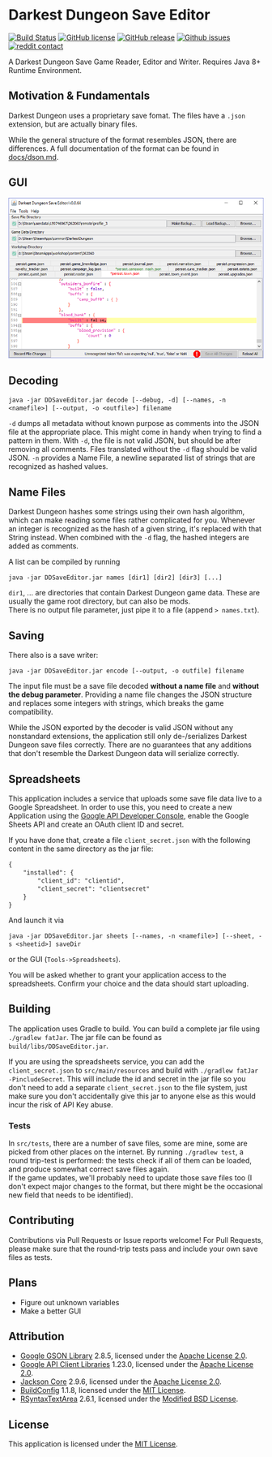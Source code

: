 # Darkest Dungeon Save Editor

[![Build Status](https://travis-ci.org/robojumper/DarkestDungeonSaveEditor.svg?branch=master)](https://travis-ci.org/robojumper/DarkestDungeonSaveEditor)
[![GitHub license](https://img.shields.io/github/license/robojumper/DarkestDungeonSaveEditor.svg)](https://github.com/robojumper/DarkestDungeonSaveEditor/blob/master/LICENSE)
[![GitHub release](https://img.shields.io/github/release/robojumper/DarkestDungeonSaveEditor.svg)](https://github.com/robojumper/DarkestDungeonSaveEditor/releases/latest)
[![Github issues](https://img.shields.io/badge/save%20files-welcome-brightgreen.svg)](https://github.com/robojumper/DarkestDungeonSaveEditor/issues/)
[![reddit contact](https://img.shields.io/badge/contact-reddit-%23FF5700.svg)](https://www.reddit.com/message/compose/?to=robojumper)

A Darkest Dungeon Save Game Reader, Editor and Writer. Requires Java 8+ Runtime Environment.

## Motivation & Fundamentals

Darkest Dungeon uses a proprietary save fomat. The files have a `.json` extension, but are actually binary files.

While the general structure of the format resembles JSON, there are differences. A full documentation of the format can be found in [docs/dson.md](docs/dson.md).

## GUI

![screenshot](docs/screenshot.png)

## Decoding

    java -jar DDSaveEditor.jar decode [--debug, -d] [--names, -n <namefile>] [--output, -o <outfile>] filename

`-d` dumps all metadata without known purpose as comments into the JSON file at the appropriate place.
This might come in handy when trying to find a pattern in them. With `-d`, the file is not valid JSON, but should be after removing all comments. Files translated without the `-d` flag should be valid JSON.
`-n` provides a Name File, a newline separated list of strings that are recognized as hashed values.

## Name Files

Darkest Dungeon hashes some strings using their own hash algorithm, which can make reading some files rather complicated for you. Whenever an integer is recognized as the hash of a given string, it's replaced with that String instead.
When combined with the `-d` flag, the hashed integers are added as comments.

A list can be compiled by running

    java -jar DDSaveEditor.jar names [dir1] [dir2] [dir3] [...]

`dir1`, ... are directories that contain Darkest Dungeon game data. These are usually the game root directory, but can also be mods.  
There is no output file parameter, just pipe it to a file (append `> names.txt`).

## Saving

There also is a save writer:

    java -jar DDSaveEditor.jar encode [--output, -o outfile] filename

The input file must be a save file decoded **without a name file** and **without the debug parameter**. Providing a name file changes the JSON structure and replaces some integers with strings, which breaks the game compatibility.

While the JSON exported by the decoder is valid JSON without any nonstandard extensions, the application still only de-/serializes Darkest Dungeon save files correctly. There are no guarantees that any additions that don't resemble the Darkest Dungeon data will serialize correctly.

## Spreadsheets

This application includes a service that uploads some save file data live to a Google Spreadsheet. In order to use this, you need to create a new Application using the [Google API Developer Console](https://console.developers.google.com/), enable the Google Sheets API and create an OAuth client ID and secret.

If you have done that, create a file `client_secret.json` with the following content in the same directory as the jar file:

    {
        "installed": {
            "client_id": "clientid",
            "client_secret": "clientsecret"
        }
    }

And launch it via

    java -jar DDSaveEditor.jar sheets [--names, -n <namefile>] [--sheet, -s <sheetid>] saveDir

or the GUI (`Tools->Spreadsheets`).

You will be asked whether to grant your application access to the spreadsheets. Confirm your choice and the data should start uploading.

## Building

The application uses Gradle to build. You can build a complete jar file using `./gradlew fatJar`. The jar file can be found as `build/libs/DDSaveEditor.jar`.

If you are using the spreadsheets service, you can add the `client_secret.json` to `src/main/resources` and build with `./gradlew fatJar -PincludeSecret`. This will include the id and secret in the jar file so you don't need to add a separate `client_secret.json` to the file system, just make sure you don't accidentally give this jar to anyone else as this would incur the risk of API Key abuse.

### Tests

In `src/tests`, there are a number of save files, some are mine, some are picked from other places on the internet. By running `./gradlew test`, a round trip-test is performed: the tests check if all of them can be loaded, and produce somewhat correct save files again.  
If the game updates, we'll probably need to update those save files too (I don't expect major changes to the format, but there might be the occasional new field that needs to be identified).

## Contributing

Contributions via Pull Requests or Issue reports welcome! For Pull Requests, please make sure that the round-trip tests pass and include your own save files as tests.

## Plans

* Figure out unknown variables
* Make a better GUI

## Attribution

* [Google GSON Library](https://github.com/google/gson) 2.8.5, licensed under the [Apache License 2.0](Licenses/Apachev2.0.txt).
* [Google API Client Libraries](https://github.com/google/google-api-java-client) 1.23.0, licensed under the [Apache License 2.0](Licenses/Apachev2.0.txt).
* [Jackson Core](https://github.com/FasterXML/jackson-core) 2.9.6, licensed under the [Apache License 2.0](Licenses/Apachev2.0.txt).
* [BuildConfig](https://github.com/mfuerstenau/gradle-buildconfig-plugin) 1.1.8, licensed under the [MIT License](Licenses/buildconfig_MIT.txt).
* [RSyntaxTextArea](https://github.com/bobbylight/RSyntaxTextArea) 2.6.1, licensed under the [Modified BSD License](Licenses/RSyntaxTextArea.License.txt).

## License

This application is licensed under the [MIT License](LICENSE).
